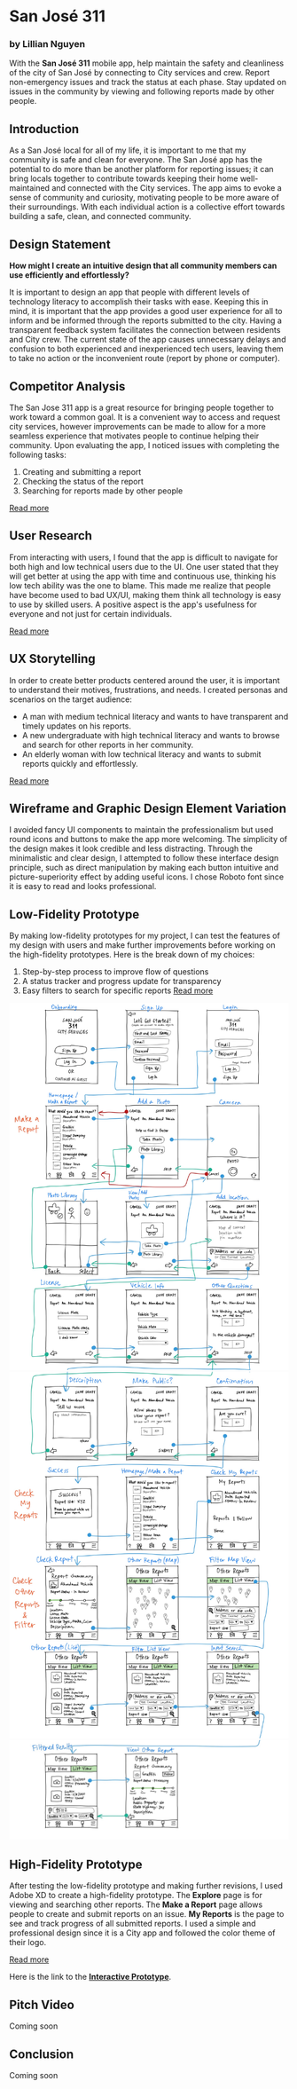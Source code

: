 # San José 311
### by Lillian Nguyen

With the **San José 311** mobile app, help maintain the safety and cleanliness of the city of San José by connecting to City services and crew. Report non-emergency issues and track the status at each phase. Stay updated on issues in the community by viewing and following reports made by other people.

## Introduction
As a San José local for all of my life, it is important to me that my community is safe and clean for everyone. The San José app has the potential to do more than be another platform for reporting issues; it can bring locals together to contribute towards keeping their home well-maintained and connected with the City services. The app aims to evoke a sense of community and curiosity, motivating people to be more aware of their surroundings. With each individual action is a collective effort towards building a safe, clean, and connected community.

## Design Statement
**How might I create an intuitive design that all community members can use efficiently and effortlessly?**

It is important to design an app that people with different levels of technology literacy to accomplish their tasks with ease. Keeping this in mind, it is important that the app provides a good user experience for all to inform and be informed through the reports submitted to the city. Having a transparent feedback system facilitates the connection between residents and City crew. The current state of the app causes unnecessary delays and confusion to both experienced and inexperienced tech users, leaving them to take no action or the inconvenient route (report by phone or computer). 

## Competitor Analysis
The San Jose 311 app is a great resource for bringing people together to work toward a common goal. It is a convenient way to access and request city services, however improvements can be made to allow for a more seamless experience that motivates people to continue helping their community. Upon evaluating the app, I noticed issues with completing the following tasks: 
1. Creating and submitting a report
1. Checking the status of the report
1. Searching for reports made by other people

[Read more](https://github.com/lilliannguyen97/DH150/blob/master/Assignments/A01/README.md)

## User Research
From interacting with users, I found that the app is difficult to navigate for both high and low technical users due to the UI. One user stated that they will get better at using the app with time and continuous use, thinking his low tech ability was the one to blame. This made me realize that people have become used to bad UX/UI, making them think all technology is easy to use by skilled users. A positive aspect is the app's usefulness for everyone and not just for certain individuals. 

[Read more](https://github.com/lilliannguyen97/DH150/blob/master/Assignments/A04/README.md)

## UX Storytelling
In order to create better products centered around the user, it is important to understand their motives, frustrations, and needs. I created personas and scenarios on the target audience:
* A man with medium technical literacy and wants to have transparent and timely updates on his reports.
* A new undergraduate with high technical literacy and wants to browse and search for other reports in her community.
* An elderly woman with low technical literacy and wants to submit reports quickly and effortlessly.

[Read more](https://github.com/lilliannguyen97/DH150/blob/master/Assignments/A02/README.md)

## Wireframe and Graphic Design Element Variation
I avoided fancy UI components to maintain the professionalism but used round icons and buttons to make the app more welcoming. The simplicity of the design makes it look credible and less distracting. Through the minimalistic and clear design, I attempted to follow these interface design principle, such as direct manipulation by making each button intuitive and picture-superiority effect by adding useful icons. I chose Roboto font since it is easy to read and looks professional.

## Low-Fidelity Prototype 
By making low-fidelity prototypes for my project, I can test the features of my design with users and make further improvements before working on the high-fidelity prototypes. Here is the break down of my choices:
1. Step-by-step process to improve flow of questions
1. A status tracker and progress update for transparency 
1. Easy filters to search for specific reports
[Read more](https://github.com/lilliannguyen97/DH150/blob/master/Assignments/A06/README.md)
  
![Lofi Prototype 1](Lofi_Prototype_1.jpg)
![Lofi Prototype 2](Lofi_Prototype_2.jpg)
![Lofi Prototype 3](Lofi_Prototype_3.jpg)

## High-Fidelity Prototype
After testing the low-fidelity prototype and making further revisions, I used Adobe XD to create a high-fidelity prototype. The **Explore** page is for viewing and searching other reports. The **Make a Report** page allows people to create and submit reports on an issue. **My Reports** is the page to see and track progress of all submitted reports. I used a simple and professional design since it is a City app and followed the color theme of their logo.

[Read more](https://github.com/lilliannguyen97/DH150/blob/master/Assignments/A06/README.md)

Here is the link to the [**Interactive Prototype**](https://xd.adobe.com/view/b0b44283-18eb-460b-5381-bcbe85c657d5-c685/?fullscreen).

## Pitch Video
Coming soon

## Conclusion
Coming soon
